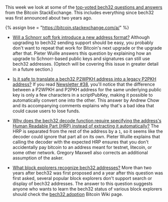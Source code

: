This week we look at some of the [top-voted bech32 questions and
answers][top bech32 qa] from the Bitcoin StackExchange.  This includes
everything since bech32 was first announced about two years ago.

{% assign bse = "https://bitcoin.stackexchange.com/a/" %}

- [Will a Schnorr soft fork introduce a new address format?]({{bse}}82952)
  Although upgrading to bech32 sending support
  should be easy, you probably don't want to repeat that work for
  Bitcoin's next upgrade or the upgrade after that.  Pieter Wuille
  answers this question by explaining how an upgrade to Schnorr-based
  public keys and signatures can still use bech32 addresses.  (Optech
  will be covering this issue in greater detail in a future section.)

- [Is it safe to translate a bech32 P2WPKH address into a legacy P2PKH address?]({{bse}}62207)
  If you read [Newsletter #38][bech32 easy],
  you'll notice that the difference between a P2WPKH and P2PKH address
  for the same underlying public key is only a few characters in a
  scriptPubKey, making it possible to automatically convert one into the
  other.  This answer by Andrew Chow and its accompanying comments
  explains why that's a bad idea that could cause users to lose funds.

- [Why does the bech32 decode function require specifying the address's Human Readable Part (HRP) instead of extracting it automatically?]({{bse}}83454)
  The HRP is separated from the rest of
  the address by a `1`, so it seems like the decoder could ignore that
  part all on its own.  Pieter Wuille explains that calling the decoder
  with the expected HRP ensures that you don't accidentally pay bitcoin
  to an address meant for testnet, litecoin, or some other network.
  Gregory Maxwell also corrects an additional assumption of the asker.

- [What block explorers recognize bech32 addresses?]({{bse}}66458)
  More than two years after bech32 was first proposed and a year after
  this question was first asked, several popular block explorers don't
  support search or display of bech32 addresses.  The answer to this
  question suggests anyone who wants to learn the bech32 status of
  various block explorers should check the [bech32 adoption][] Bitcoin
  Wiki page.

[bech32 easy]: {{news38}}#bech32-sending-support
[top bech32 qa]: https://bitcoin.stackexchange.com/search?tab=votes&q=bech32
[bech32 adoption]: https://en.bitcoin.it/wiki/Bech32_adoption
